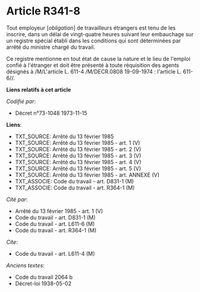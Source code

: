 # Article R341-8

Tout employeur [*obligation*] de travailleurs étrangers est tenu de les inscrire, dans un délai de vingt-quatre heures
suivant leur embauchage sur un registre spécial établi dans les conditions qui sont déterminées par arrêté du ministre chargé
du travail.

Ce registre mentionne en tout état de cause la nature et le lieu de l'emploi confié à l'étranger et doit être présenté à
toute réquisition des agents désignés à /M/L'article L. 611-4 /M/DECR.0808 19-09-1974 : l'article L. 611-6//.

**Liens relatifs à cet article**

_Codifié par_:

  - Décret n°73-1048 1973-11-15

**Liens**:

  - TXT_SOURCE: Arrêté du 13 février 1985
  - TXT_SOURCE: Arrêté du 13 février 1985 - art. 1 (V)
  - TXT_SOURCE: Arrêté du 13 février 1985 - art. 2 (V)
  - TXT_SOURCE: Arrêté du 13 février 1985 - art. 3 (V)
  - TXT_SOURCE: Arrêté du 13 février 1985 - art. 4 (V)
  - TXT_SOURCE: Arrêté du 13 février 1985 - art. 5 (V)
  - TXT_SOURCE: Arrêté du 13 février 1985 - art. ANNEXE (V)
  - TXT_ASSOCIE: Code du travail - art. D831-1 (M)
  - TXT_ASSOCIE: Code du travail - art. R364-1 (M)

_Cité par_:

  - Arrêté du 13 février 1985 - art. 1 (V)
  - Code du travail - art. D831-1 (M)
  - Code du travail - art. L611-6 (M)
  - Code du travail - art. R364-1 (M)

_Cite_:

  - Code du travail - art. L611-4 (M)

_Anciens textes_:

  - Code du travail 2064 b
  - Décret-loi 1938-05-02
